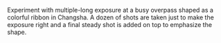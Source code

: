 ---
---
Experiment with multiple-long exposure at a busy overpass shaped as a colorful ribbon in Changsha.
A dozen of shots are taken just to make the exposure right and a final steady shot is added on top
to emphasize the shape.
